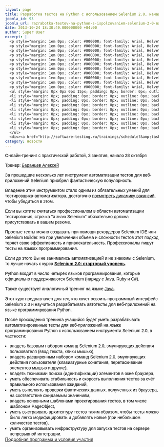 ```yaml
---
layout: page
title: Разработка тестов на Python с использованием Selenium 2.0, начало 28 октября
joomla_id: 93
joomla_url: razrabotka-testov-na-python-s-ispolzovaniem-selenium-2-0-nachalo-28-oktyabrya
date: 2013-10-24 18:30:49.000000000 +04:00
author: Super User
excerpt: |-
  <p style="margin: 1em 0px; color: #000000; font-family: Arial, Helvetica, Garuda, sans-serif; line-height: 18px;">Онлайн-тренинг с практической работой, 3 занятия, начало 28 октября</p>
  <p style="margin: 1em 0px; color: #000000; font-family: Arial, Helvetica, Garuda, sans-serif; line-height: 18px;">Тренер: <a href="http://software-testing.ru/about/authors/9-barancev" target="_blank" style="margin: 0px; padding: 0px; border: 0px; outline: 0px; background-color: transparent; color: #000000; text-decoration: underline;">Баранцев Алексей</a></p>
  <p style="margin: 1em 0px; color: #000000; font-family: Arial, Helvetica, Garuda, sans-serif; line-height: 18px;">За прошедшие несколько лет инструмент автоматизации тестов для веб-приложений Selenium приобрел фантастическую популярность.</p>
  <p style="margin: 1em 0px; color: #000000; font-family: Arial, Helvetica, Garuda, sans-serif; line-height: 18px;">Владение этим инструментом стало одним из обязательных умений для тестировщика-автоматизатора, достаточно <a href="http://www.seleniumguide.com/2012/05/selenium-2-webdriver-vs-qtp.html" style="margin: 0px; padding: 0px; border: 0px; outline: 0px; background-color: transparent; color: #000000; text-decoration: underline;">посмотреть динамику вакансий</a>, чтобы убедиться в этом.</p>
  <p style="margin: 1em 0px; color: #000000; font-family: Arial, Helvetica, Garuda, sans-serif; line-height: 18px;">Если вы хотите считаться профессионалом в области автоматизации тестирования, строчка "я знаю Selenium" обязательно должна присутствовать в вашем резюме.</p>
  <p style="margin: 1em 0px; color: #000000; font-family: Arial, Helvetica, Garuda, sans-serif; line-height: 18px;">Простые тесты можно создавать при помощи рекордеров Selenium IDE или Selenium Builder. Но при увеличении объёма и сложности тестов этот подход теряет свою эффективность и привлекательность. Профессионалы пишут тесты на языках программирования.</p>
  <p style="margin: 1em 0px; color: #000000; font-family: Arial, Helvetica, Garuda, sans-serif; line-height: 18px;">Если до этого Вы не занимались автоматизацией и не знакомы с Selenium, то лучше начать с курса <a href="http://software-testing.ru/trainings/schedule?&amp;task=3&amp;cid=185" style="margin: 0px; padding: 0px; border: 0px; outline: 0px; background-color: transparent; color: #000000; text-decoration: underline;"><strong style="margin: 0px; padding: 0px; border: 0px; outline: 0px; background-color: transparent;">Selenium 2.0: стартовый уровень</strong></a>.</p>
  <p style="margin: 1em 0px; color: #000000; font-family: Arial, Helvetica, Garuda, sans-serif; line-height: 18px;"><span style="margin: 0px; padding: 0px; border: 0px; outline: 0px; background-color: transparent; line-height: 1.3em;">Python входит в число четырёх языков программирования, которые официально поддерживаются Selenium (наряду с Java, Ruby и C#).</span></p>
  <p style="margin: 1em 0px; color: #000000; font-family: Arial, Helvetica, Garuda, sans-serif; line-height: 18px;"><span style="margin: 0px; padding: 0px; border: 0px; outline: 0px; background-color: transparent; line-height: 1.3em;">Также существует аналогичный тренинг на языке <a href="http://software-testing.ru/trainings/schedule?&amp;task=3&amp;cid=186" style="margin: 0px; padding: 0px; border: 0px; outline: 0px; background-color: transparent; color: #000000; text-decoration: underline;">Java</a>.<br /></span></p>
  <p style="margin: 1em 0px; color: #000000; font-family: Arial, Helvetica, Garuda, sans-serif; line-height: 18px;">Этот курс предназначен для тех, кто хочет освоить программный интерфейс Selenium 2.0 и научиться разрабатывать автотесты для веб-приложений на языке программирования Python.</p>
  <p style="margin: 1em 0px; color: #000000; font-family: Arial, Helvetica, Garuda, sans-serif; line-height: 18px;">После прохождения тренинга учащийся будет уметь разрабатывать автоматизированные тесты для веб-приложений на языке программирования Python с использованием инструмента Selenium 2.0, в частности:</p>
  <ul style="margin: 0px 0px 0px 15px; padding: 0px; border: 0px; outline: 0px; list-style-position: initial; list-style-image: initial; color: #000000; font-family: Arial, Helvetica, Garuda, sans-serif; line-height: 18px;">
  <li style="margin: 0px; padding: 0px; border: 0px; outline: 0px; background-color: transparent;">владеть базовым набором команд Selenium 2.0, эмулирующих действия пользователя (ввод текста, клики мышью),</li>
  <li style="margin: 0px; padding: 0px; border: 0px; outline: 0px; background-color: transparent;">владеть расширенным набором команд Selenium 2.0, эмулирующих действия пользователя (клавиатурные сочетания, перетаскивание элементов мышью и другие),</li>
  <li style="margin: 0px; padding: 0px; border: 0px; outline: 0px; background-color: transparent;">владеть техниками поиска (идентификации) элементов в окне браузера,</li>
  <li style="margin: 0px; padding: 0px; border: 0px; outline: 0px; background-color: transparent;">уметь обеспечивать стабильность и скорость выполнения тестов за счёт правильного использования ожиданий,</li>
  <li style="margin: 0px; padding: 0px; border: 0px; outline: 0px; background-color: transparent;">уметь выполнять проверки фактических данных, полученных из браузера, на соответствие ожидаемым значениям,</li>
  <li style="margin: 0px; padding: 0px; border: 0px; outline: 0px; background-color: transparent;">владеть основными шаблонами проектирования тестов, в том числе шаблоном PageObject,</li>
  <li style="margin: 0px; padding: 0px; border: 0px; outline: 0px; background-color: transparent;">уметь выстраивать архитектуру тестов таким образом, чтобы тесты можно было легко модифицировать и добавлять новые (при небольшом количестве тестов),</li>
  <li style="margin: 0px; padding: 0px; border: 0px; outline: 0px; background-color: transparent;">уметь организовывать инфраструктуру для запуска тестов на сервере непрерывной интеграции.</li>
  </ul>
  <div><a href="http://software-testing.ru/trainings/schedule?&amp;task=3&amp;cid=187" target="_blank">Подробная программа и условия участия</a></div>
category: Новости
---
```

<p style="margin: 1em 0px; color: #000000; font-family: Arial, Helvetica, Garuda, sans-serif; line-height: 18px;">Онлайн-тренинг с практической работой, 3 занятия, начало 28 октября</p>
<p style="margin: 1em 0px; color: #000000; font-family: Arial, Helvetica, Garuda, sans-serif; line-height: 18px;">Тренер: <a href="http://software-testing.ru/about/authors/9-barancev" target="_blank" style="margin: 0px; padding: 0px; border: 0px; outline: 0px; background-color: transparent; color: #000000; text-decoration: underline;">Баранцев Алексей</a></p>
<p style="margin: 1em 0px; color: #000000; font-family: Arial, Helvetica, Garuda, sans-serif; line-height: 18px;">За прошедшие несколько лет инструмент автоматизации тестов для веб-приложений Selenium приобрел фантастическую популярность.</p>
<p style="margin: 1em 0px; color: #000000; font-family: Arial, Helvetica, Garuda, sans-serif; line-height: 18px;">Владение этим инструментом стало одним из обязательных умений для тестировщика-автоматизатора, достаточно <a href="http://www.seleniumguide.com/2012/05/selenium-2-webdriver-vs-qtp.html" style="margin: 0px; padding: 0px; border: 0px; outline: 0px; background-color: transparent; color: #000000; text-decoration: underline;">посмотреть динамику вакансий</a>, чтобы убедиться в этом.</p>
<p style="margin: 1em 0px; color: #000000; font-family: Arial, Helvetica, Garuda, sans-serif; line-height: 18px;">Если вы хотите считаться профессионалом в области автоматизации тестирования, строчка "я знаю Selenium" обязательно должна присутствовать в вашем резюме.</p>
<p style="margin: 1em 0px; color: #000000; font-family: Arial, Helvetica, Garuda, sans-serif; line-height: 18px;">Простые тесты можно создавать при помощи рекордеров Selenium IDE или Selenium Builder. Но при увеличении объёма и сложности тестов этот подход теряет свою эффективность и привлекательность. Профессионалы пишут тесты на языках программирования.</p>
<p style="margin: 1em 0px; color: #000000; font-family: Arial, Helvetica, Garuda, sans-serif; line-height: 18px;">Если до этого Вы не занимались автоматизацией и не знакомы с Selenium, то лучше начать с курса <a href="http://software-testing.ru/trainings/schedule?&amp;task=3&amp;cid=185" style="margin: 0px; padding: 0px; border: 0px; outline: 0px; background-color: transparent; color: #000000; text-decoration: underline;"><strong style="margin: 0px; padding: 0px; border: 0px; outline: 0px; background-color: transparent;">Selenium 2.0: стартовый уровень</strong></a>.</p>
<p style="margin: 1em 0px; color: #000000; font-family: Arial, Helvetica, Garuda, sans-serif; line-height: 18px;"><span style="margin: 0px; padding: 0px; border: 0px; outline: 0px; background-color: transparent; line-height: 1.3em;">Python входит в число четырёх языков программирования, которые официально поддерживаются Selenium (наряду с Java, Ruby и C#).</span></p>
<p style="margin: 1em 0px; color: #000000; font-family: Arial, Helvetica, Garuda, sans-serif; line-height: 18px;"><span style="margin: 0px; padding: 0px; border: 0px; outline: 0px; background-color: transparent; line-height: 1.3em;">Также существует аналогичный тренинг на языке <a href="http://software-testing.ru/trainings/schedule?&amp;task=3&amp;cid=186" style="margin: 0px; padding: 0px; border: 0px; outline: 0px; background-color: transparent; color: #000000; text-decoration: underline;">Java</a>.<br /></span></p>
<p style="margin: 1em 0px; color: #000000; font-family: Arial, Helvetica, Garuda, sans-serif; line-height: 18px;">Этот курс предназначен для тех, кто хочет освоить программный интерфейс Selenium 2.0 и научиться разрабатывать автотесты для веб-приложений на языке программирования Python.</p>
<p style="margin: 1em 0px; color: #000000; font-family: Arial, Helvetica, Garuda, sans-serif; line-height: 18px;">После прохождения тренинга учащийся будет уметь разрабатывать автоматизированные тесты для веб-приложений на языке программирования Python с использованием инструмента Selenium 2.0, в частности:</p>
<ul style="margin: 0px 0px 0px 15px; padding: 0px; border: 0px; outline: 0px; list-style-position: initial; list-style-image: initial; color: #000000; font-family: Arial, Helvetica, Garuda, sans-serif; line-height: 18px;">
<li style="margin: 0px; padding: 0px; border: 0px; outline: 0px; background-color: transparent;">владеть базовым набором команд Selenium 2.0, эмулирующих действия пользователя (ввод текста, клики мышью),</li>
<li style="margin: 0px; padding: 0px; border: 0px; outline: 0px; background-color: transparent;">владеть расширенным набором команд Selenium 2.0, эмулирующих действия пользователя (клавиатурные сочетания, перетаскивание элементов мышью и другие),</li>
<li style="margin: 0px; padding: 0px; border: 0px; outline: 0px; background-color: transparent;">владеть техниками поиска (идентификации) элементов в окне браузера,</li>
<li style="margin: 0px; padding: 0px; border: 0px; outline: 0px; background-color: transparent;">уметь обеспечивать стабильность и скорость выполнения тестов за счёт правильного использования ожиданий,</li>
<li style="margin: 0px; padding: 0px; border: 0px; outline: 0px; background-color: transparent;">уметь выполнять проверки фактических данных, полученных из браузера, на соответствие ожидаемым значениям,</li>
<li style="margin: 0px; padding: 0px; border: 0px; outline: 0px; background-color: transparent;">владеть основными шаблонами проектирования тестов, в том числе шаблоном PageObject,</li>
<li style="margin: 0px; padding: 0px; border: 0px; outline: 0px; background-color: transparent;">уметь выстраивать архитектуру тестов таким образом, чтобы тесты можно было легко модифицировать и добавлять новые (при небольшом количестве тестов),</li>
<li style="margin: 0px; padding: 0px; border: 0px; outline: 0px; background-color: transparent;">уметь организовывать инфраструктуру для запуска тестов на сервере непрерывной интеграции.</li>
</ul>
<div><a href="http://software-testing.ru/trainings/schedule?&amp;task=3&amp;cid=187" target="_blank">Подробная программа и условия участия</a></div>
